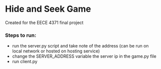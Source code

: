 # Hide and Seek Game
Created for the EECE 4371 final project

### Steps to run: 
- run the server.py script and take note of the address (can be run on local network or hosted on hosting service)
- change the SERVER_ADDRESS variable the server ip in the game.py file
- run client.py
